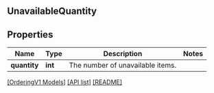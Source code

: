 ## UnavailableQuantity

## Properties

Name | Type | Description | Notes
------------ | ------------- | ------------- | -------------
**quantity** | **int** | The number of unavailable items. |

[[OrderingV1 Models]](../) [[API list]](../../Api) [[README]](../../../README.md)

